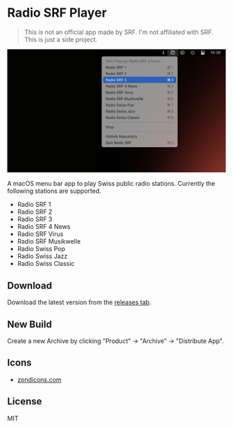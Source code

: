 # Radio SRF Player

> This is not an official app made by SRF. I'm not affiliated with SRF. This is just a side project.

![Screenshot](https://raw.githubusercontent.com/stefanzweifel/radio-srf-menubarapp/master/resources/screenshot.jpg)

A macOS menu bar app to play Swiss public radio stations. Currently the following stations are supported.

- Radio SRF 1
- Radio SRF 2
- Radio SRF 3
- Radio SRF 4 News
- Radio SRF Virus
- Radio SRF Musikwelle
- Radio Swiss Pop
- Radio Swiss Jazz
- Radio Swiss Classic

## Download

Download the latest version from the [releases tab](https://github.com/stefanzweifel/radio-srf-menubarapp/releases).

## New Build

Create a new Archive by clicking "Product" → "Archive" → "Distribute App".

## Icons

- [zondicons.com](http://zondicons.com)

## License

MIT
